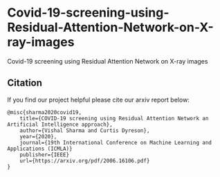 # Covid-19-screening-using-Residual-Attention-Network-on-X-ray-images
Covid-19 screening using Residual Attention Network on X-ray images


## Citation
If you find our project helpful please cite our arxiv report below:

```
@misc{sharma2020covid19,
    title={COVID-19 screening using Residual Attention Network an Artificial Intelligence approach},
    author={Vishal Sharma and Curtis Dyreson},
    year={2020},
    journal={19th International Conference on Machine Learning and Applications (ICMLA)}
    publisher={IEEE}
    url={https://arxiv.org/pdf/2006.16106.pdf}
}
```
